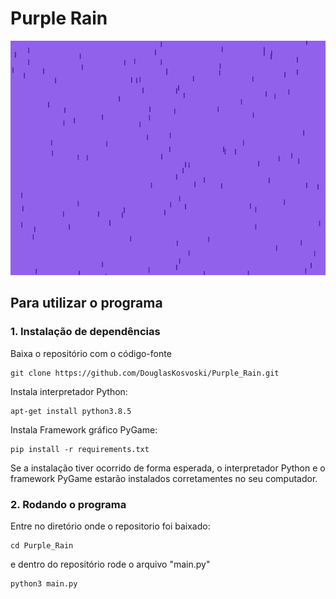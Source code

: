 
# Purple Rain

![image example](./image_example.png)

## Para utilizar o programa

### 1. Instalação de dependências

Baixa o repositório com o código-fonte
```
git clone https://github.com/DouglasKosvoski/Purple_Rain.git
```

Instala interpretador Python:

```
apt-get install python3.8.5
```

Instala Framework gráfico PyGame:

```
pip install -r requirements.txt
```

Se a instalação tiver ocorrido de forma esperada, o interpretador Python e o framework PyGame estarão instalados corretamentes no seu computador.

### 2. Rodando o programa

Entre no diretório onde o repositorio foi baixado:
```
cd Purple_Rain
```

e dentro do repositório rode o arquivo "main.py"
```
python3 main.py
```
